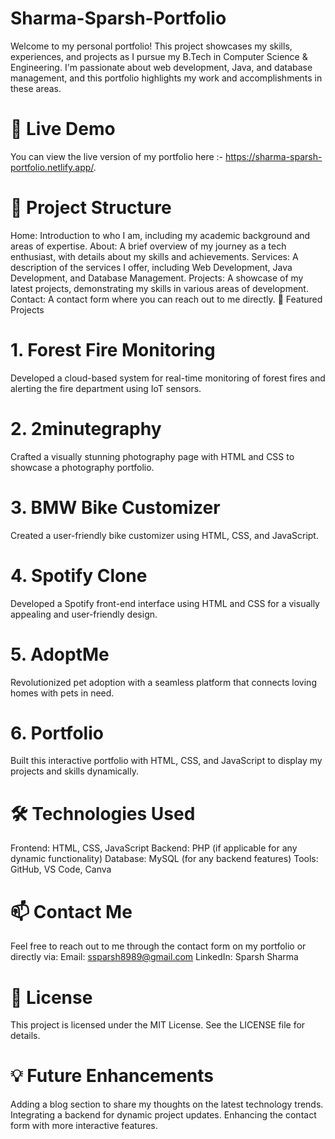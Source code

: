 # Sharma-Sparsh-Portfolio
Welcome to my personal portfolio! This project showcases my skills, experiences, and projects as I pursue my B.Tech in Computer Science & Engineering. I'm passionate about web development, Java, and database management, and this portfolio highlights my work and accomplishments in these areas.

# 🚀 Live Demo
You can view the live version of my portfolio here :- https://sharma-sparsh-portfolio.netlify.app/.

# 📂 Project Structure
Home: Introduction to who I am, including my academic background and areas of expertise.
About: A brief overview of my journey as a tech enthusiast, with details about my skills and achievements.
Services: A description of the services I offer, including Web Development, Java Development, and Database Management.
Projects: A showcase of my latest projects, demonstrating my skills in various areas of development.
Contact: A contact form where you can reach out to me directly.
💼 Featured Projects
# 1. Forest Fire Monitoring
Developed a cloud-based system for real-time monitoring of forest fires and alerting the fire department using IoT sensors.

# 2. 2minutegraphy
Crafted a visually stunning photography page with HTML and CSS to showcase a photography portfolio.

# 3. BMW Bike Customizer
Created a user-friendly bike customizer using HTML, CSS, and JavaScript.

# 4. Spotify Clone
Developed a Spotify front-end interface using HTML and CSS for a visually appealing and user-friendly design.

# 5. AdoptMe
Revolutionized pet adoption with a seamless platform that connects loving homes with pets in need.

# 6. Portfolio
Built this interactive portfolio with HTML, CSS, and JavaScript to display my projects and skills dynamically.

# 🛠️ Technologies Used
Frontend: HTML, CSS, JavaScript
Backend: PHP (if applicable for any dynamic functionality)
Database: MySQL (for any backend features)
Tools: GitHub, VS Code, Canva

# 📫 Contact Me
Feel free to reach out to me through the contact form on my portfolio or directly via:
Email: ssparsh8989@gmail.com
LinkedIn: Sparsh Sharma

# 📄 License
This project is licensed under the MIT License. See the LICENSE file for details.

# 💡 Future Enhancements
Adding a blog section to share my thoughts on the latest technology trends.
Integrating a backend for dynamic project updates.
Enhancing the contact form with more interactive features.

